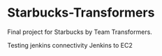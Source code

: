# Starbucks-Transformers
Final project for Starbucks by Team Transformers.


Testing jenkins connectivity
Jenkins to EC2
